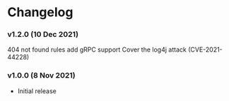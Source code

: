 # Changelog

### v1.2.0 (10 Dec 2021)
404 not found rules
add gRPC support
Cover the log4j attack (CVE-2021-44228)

### v1.0.0 (8 Nov 2021)
* Initial release
